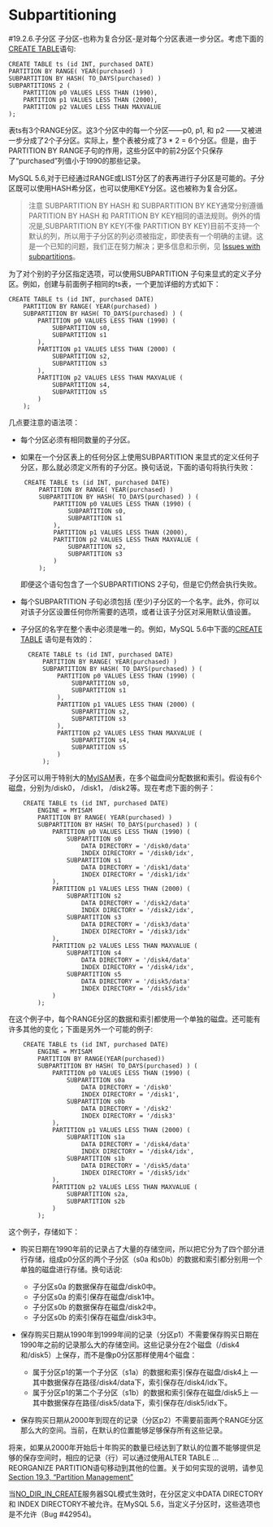 # Subpartitioning

#19.2.6.子分区
子分区-也称为复合分区-是对每个分区表进一步分区。考虑下面的 [CREATE TABLE][13.01.17]语句:

    CREATE TABLE ts (id INT, purchased DATE)
    PARTITION BY RANGE( YEAR(purchased) )
    SUBPARTITION BY HASH( TO_DAYS(purchased) )
    SUBPARTITIONS 2 (
        PARTITION p0 VALUES LESS THAN (1990),
        PARTITION p1 VALUES LESS THAN (2000),
        PARTITION p2 VALUES LESS THAN MAXVALUE
    );  

表ts有3个RANGE分区。这3个分区中的每一个分区——p0, p1, 和 p2 ——又被进一步分成了2个子分区。实际上，整个表被分成了3 * 2 = 6个分区。但是，由于PARTITION BY RANGE子句的作用，这些分区中的前2分区个只保存了“purchased”列值小于1990的那些记录。

MySQL 5.6,对于已经通过RANGE或LIST分区了的表再进行子分区是可能的。子分区既可以使用HASH希分区，也可以使用KEY分区。这也被称为复合分区。

>注意
>SUBPARTITION BY HASH 和 SUBPARTITION BY KEY通常分别遵循PARTITION BY HASH 和 PARTITION BY KEY相同的语法规则。例外的情况是,SUBPARTITION BY KEY(不像 PARTITION BY KEY)目前不支持一个默认的列，所以用于子分区的列必须被指定，即使表有一个明确的主键。这是一个已知的问题，我们正在努力解决；更多信息和示例，见 [Issues with subpartitions](./19.06.00_Restrictions_and_Limitations_on_Partitioning.md)。


为了对个别的子分区指定选项，可以使用SUBPARTITION 子句来显式的定义子分区。例如，创建与前面例子相同的ts表，一个更加详细的方式如下：

    CREATE TABLE ts (id INT, purchased DATE)
	    PARTITION BY RANGE( YEAR(purchased) )
	    SUBPARTITION BY HASH( TO_DAYS(purchased) ) (
	        PARTITION p0 VALUES LESS THAN (1990) (
	            SUBPARTITION s0,
	            SUBPARTITION s1
	        ),
	        PARTITION p1 VALUES LESS THAN (2000) (
	            SUBPARTITION s2,
	            SUBPARTITION s3
	        ),
	        PARTITION p2 VALUES LESS THAN MAXVALUE (
	            SUBPARTITION s4,
	            SUBPARTITION s5
	        )
	    );

几点要注意的语法项： 

-  每个分区必须有相同数量的子分区。
-  如果在一个分区表上的任何分区上使用SUBPARTITION 来显式的定义任何子分区，那么就必须定义所有的子分区。换句话说，下面的语句将执行失败： 
    
        CREATE TABLE ts (id INT, purchased DATE)
	        PARTITION BY RANGE( YEAR(purchased) )
	        SUBPARTITION BY HASH( TO_DAYS(purchased) ) (
		        PARTITION p0 VALUES LESS THAN (1990) (
		            SUBPARTITION s0,
		            SUBPARTITION s1
		        ),
		        PARTITION p1 VALUES LESS THAN (2000),
		        PARTITION p2 VALUES LESS THAN MAXVALUE (
		            SUBPARTITION s2,
		            SUBPARTITION s3
		        )
        	);

    即便这个语句包含了一个SUBPARTITIONS 2子句，但是它仍然会执行失败。

-  每个SUBPARTITION 子句必须包括 (至少)子分区的一个名字。此外，你可以对该子分区设置任何你所需要的选项，或者让该子分区对采用默认值设置。

- 子分区的名字在整个表中必须是唯一的。例如，MySQL 5.6中下面的[CREATE TABLE][13.01.17] 语句是有效的： 

        CREATE TABLE ts (id INT, purchased DATE)
	        PARTITION BY RANGE( YEAR(purchased) )
	        SUBPARTITION BY HASH( TO_DAYS(purchased) ) (
		        PARTITION p0 VALUES LESS THAN (1990) (
		            SUBPARTITION s0,
		            SUBPARTITION s1
		        ),
		        PARTITION p1 VALUES LESS THAN (2000) (
		            SUBPARTITION s2,
		            SUBPARTITION s3
		        ),
		        PARTITION p2 VALUES LESS THAN MAXVALUE (
		            SUBPARTITION s4,
		            SUBPARTITION s5
		        )
	        );

子分区可以用于特别大的[MyISAM][15.02.00]表，在多个磁盘间分配数据和索引。假设有6个磁盘，分别为/disk0， /disk1， /disk2等。现在考虑下面的例子：

		CREATE TABLE ts (id INT, purchased DATE)
			ENGINE = MYISAM
			PARTITION BY RANGE( YEAR(purchased) )
			SUBPARTITION BY HASH( TO_DAYS(purchased) ) (
				PARTITION p0 VALUES LESS THAN (1990) (
					SUBPARTITION s0
						DATA DIRECTORY = '/disk0/data'
						INDEX DIRECTORY = '/disk0/idx',
					SUBPARTITION s1
						DATA DIRECTORY = '/disk1/data'
						INDEX DIRECTORY = '/disk1/idx'
				),
				PARTITION p1 VALUES LESS THAN (2000) (
					SUBPARTITION s2
						DATA DIRECTORY = '/disk2/data'
						INDEX DIRECTORY = '/disk2/idx',
					SUBPARTITION s3
						DATA DIRECTORY = '/disk3/data'
						INDEX DIRECTORY = '/disk3/idx'
				),
				PARTITION p2 VALUES LESS THAN MAXVALUE (
					SUBPARTITION s4
						DATA DIRECTORY = '/disk4/data'
						INDEX DIRECTORY = '/disk4/idx',
					SUBPARTITION s5
						DATA DIRECTORY = '/disk5/data'
						INDEX DIRECTORY = '/disk5/idx'
				)
			);

在这个例子中，每个RANGE分区的数据和索引都使用一个单独的磁盘。还可能有许多其他的变化；下面是另外一个可能的例子:

		CREATE TABLE ts (id INT, purchased DATE)
			ENGINE = MYISAM
			PARTITION BY RANGE(YEAR(purchased))
			SUBPARTITION BY HASH( TO_DAYS(purchased) ) (
				PARTITION p0 VALUES LESS THAN (1990) (
					SUBPARTITION s0a
						DATA DIRECTORY = '/disk0'
						INDEX DIRECTORY = '/disk1',
					SUBPARTITION s0b
						DATA DIRECTORY = '/disk2'
						INDEX DIRECTORY = '/disk3'
				),
				PARTITION p1 VALUES LESS THAN (2000) (
					SUBPARTITION s1a
						DATA DIRECTORY = '/disk4/data'
						INDEX DIRECTORY = '/disk4/idx',
					SUBPARTITION s1b
						DATA DIRECTORY = '/disk5/data'
						INDEX DIRECTORY = '/disk5/idx'
				),
				PARTITION p2 VALUES LESS THAN MAXVALUE (
					SUBPARTITION s2a,
					SUBPARTITION s2b
				)
			);

这个例子，存储如下：

- 	购买日期在1990年前的记录占了大量的存储空间，所以把它分为了四个部分进行存储，组成p0分区的两个子分区（s0a 和s0b）的数据和索引都分别用一个单独的磁盘进行存储。换句话说:
    - 子分区s0a 的数据保存在磁盘/disk0中。
    - 子分区s0a 的索引保存在磁盘/disk1中。
    - 子分区s0b 的数据保存在磁盘/disk2中。
    - 子分区s0b 的索引保存在磁盘/disk3中。
 

- 保存购买日期从1990年到1999年间的记录（分区p1）不需要保存购买日期在1990年之前的记录那么大的存储空间。这些记录分在2个磁盘（/disk4和/disk5）上保存，而不是像p0分区那样使用4个磁盘： 
   - 属于分区p1的第一个子分区（s1a）的数据和索引保存在磁盘/disk4上 — 其中数据保存在路径/disk4/data下，索引保存在/disk4/idx下。
   - 属于分区p1的第二个子分区（s1b）的数据和索引保存在磁盘/disk5上 — 其中数据保存在路径/disk5/data下，索引保存在/disk5/idx下。

- 保存购买日期从2000年到现在的记录（分区p2）不需要前面两个RANGE分区那么大的空间。当前，在默认的位置能够足够保存所有这些记录。

将来，如果从2000年开始后十年购买的数量已经达到了默认的位置不能够提供足够的保存空间时，相应的记录（行）可以通过使用ALTER TABLE ... REORGANIZE PARTITION语句移动到其他的位置。关于如何实现的说明，请参见 [Section 19.3, “Partition Management”](./19.03.00_Partition_Management.md)

当[NO_DIR_IN_CREATE][05.01.07]服务器SQL模式生效时，在分区定义中DATA DIRECTORY 和 INDEX DIRECTORY不被允许。在MySQL 5.6，当定义子分区时，这些选项也是不允许（Bug #42954)。


[05.01.07]:../Chapter_05/05.01.07_Server_SQL_Modes.md
[13.01.17]:../Chapter_13/13.01.17_CREATE_TABLE_Syntax.md
[15.02.00]:../Chapter_15/15.02.00_The_MyISAM_Storage_Engine.md